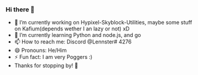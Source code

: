 ### Hi there 👋



- 🔭 I’m currently working on Hypixel-Skyblock-Utilities, maybe some stuff on Kafium(depends wether I an lazy or not) xD
- 🌱 I’m currently learning Python and node.js, and go   
- 📫 How to reach me: Discord @Lennster# 4276  
- 😄 Pronouns: He/Him  
- ⚡ Fun fact: I am very Poggers :)  
- Thanks for stopping by! 👋

